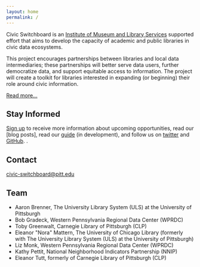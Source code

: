 ```yaml
---
layout: home
permalink: /
---
```



Civic Switchboard is an [Institute of Museum and Library Services](https://www.imls.gov_) supported effort that aims to develop the capacity of academic and public libraries in civic data ecosystems.

This project encourages partnerships between libraries and local data intermediaries; these partnerships will better serve data users, further democratize data, and support equitable access to information. The project will create a toolkit for libraries interested in expanding (or beginning) their role around civic information.

[Read more...](/about/)

## Stay Informed

[Sign up](http://eepurl.com/dceWk9) to receive more information about upcoming opportunities, read our [blog posts], read our [guide](https://civic-switchboard.gitbooks.io/guide/content/) (in development), and follow us on [twitter](https://twitter.com/civicswitch) and [GitHub](https://github.com/orgs/civic-switchboard/).
.

## Contact

[civic-switchboard@pitt.edu](mailto:civic-switchboard@pitt.edu)

## Team

*  Aaron Brenner, The University Library System (ULS) at the University of Pittsburgh
*  Bob Gradeck, Western Pennsylvania Regional Data Center (WPRDC)
*  Toby Greenwalt, Carnegie Library of Pittsburgh (CLP)
*  Eleanor "Nora" Mattern, The University of Chicago Library (formerly with The University Library System (ULS) at the University of Pittsburgh)
*  Liz Monk, Western Pennsylvania Regional Data Center (WPRDC)
*  Kathy Pettit, National Neighborhood Indicators Partnership (NNIP)
*  Eleanor Tutt, formerly of Carnegie Library of Pittsburgh (CLP)
